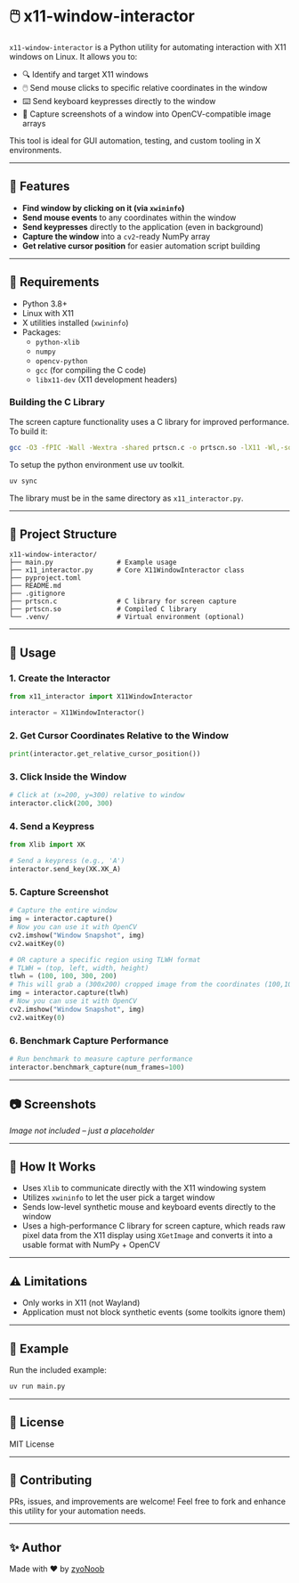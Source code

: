 # 🖱️ x11-window-interactor

`x11-window-interactor` is a Python utility for automating interaction with X11 windows on Linux. It allows you to:

- 🔍 Identify and target X11 windows
- 🖱️ Send mouse clicks to specific relative coordinates in the window
- ⌨️ Send keyboard keypresses directly to the window
- 📸 Capture screenshots of a window into OpenCV-compatible image arrays

This tool is ideal for GUI automation, testing, and custom tooling in X environments.

---

## 💪 Features

- **Find window by clicking on it (via `xwininfo`)**
- **Send mouse events** to any coordinates within the window
- **Send keypresses** directly to the application (even in background)
- **Capture the window** into a `cv2`-ready NumPy array
- **Get relative cursor position** for easier automation script building

---

## 👷️ Requirements

- Python 3.8+
- Linux with X11
- X utilities installed (`xwininfo`)
- Packages:
  - `python-xlib`
  - `numpy`
  - `opencv-python`
  - `gcc` (for compiling the C code)
  - `libx11-dev` (X11 development headers)

### Building the C Library

The screen capture functionality uses a C library for improved performance. To build it:

```bash
gcc -O3 -fPIC -Wall -Wextra -shared prtscn.c -o prtscn.so -lX11 -Wl,-soname=prtscn 
```

To setup the python environment use uv toolkit.

```bash
uv sync
```

The library must be in the same directory as `x11_interactor.py`.

---

## 📁 Project Structure

```
x11-window-interactor/
├── main.py                # Example usage
├── x11_interactor.py      # Core X11WindowInteractor class
├── pyproject.toml
├── README.md
├── .gitignore
├── prtscn.c               # C library for screen capture
├── prtscn.so              # Compiled C library
└── .venv/                 # Virtual environment (optional)
```

---

## 🚀 Usage

### 1. Create the Interactor

```python
from x11_interactor import X11WindowInteractor

interactor = X11WindowInteractor()
```

### 2. Get Cursor Coordinates Relative to the Window

```python
print(interactor.get_relative_cursor_position())
```

### 3. Click Inside the Window

```python
# Click at (x=200, y=300) relative to window
interactor.click(200, 300)
```

### 4. Send a Keypress

```python
from Xlib import XK

# Send a keypress (e.g., 'A')
interactor.send_key(XK.XK_A)
```

### 5. Capture Screenshot

```python
# Capture the entire window
img = interactor.capture()
# Now you can use it with OpenCV
cv2.imshow("Window Snapshot", img)
cv2.waitKey(0)

# OR capture a specific region using TLWH format
# TLWH = (top, left, width, height)
tlwh = (100, 100, 300, 200)
# This will grab a (300x200) cropped image from the coordinates (100,100)
img = interactor.capture(tlwh)
# Now you can use it with OpenCV
cv2.imshow("Window Snapshot", img)
cv2.waitKey(0)
```

### 6. Benchmark Capture Performance

```python
# Run benchmark to measure capture performance
interactor.benchmark_capture(num_frames=100)
```

---

## 📷 Screenshots



*Image not included – just a placeholder*

---

## 🧠 How It Works

- Uses `Xlib` to communicate directly with the X11 windowing system
- Utilizes `xwininfo` to let the user pick a target window
- Sends low-level synthetic mouse and keyboard events directly to the window
- Uses a high-performance C library for screen capture, which reads raw pixel data from the X11 display using `XGetImage` and converts it into a usable format with NumPy + OpenCV

---

## ⚠️ Limitations

- Only works in X11 (not Wayland)
- Application must not block synthetic events (some toolkits ignore them)

---

## 🧪 Example

Run the included example:

```bash
uv run main.py
```

---

## 📜 License

MIT License

---

## 🤝 Contributing

PRs, issues, and improvements are welcome! Feel free to fork and enhance this utility for your automation needs.

---

## ✨ Author

Made with ❤️ by [zyoNoob](https://github.com/zyoNoob)
